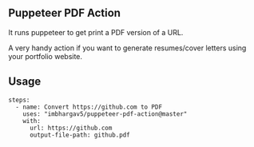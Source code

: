 ## Puppeteer PDF Action

It runs puppeteer to get print a PDF version of a URL.

A very handy action if you want to generate resumes/cover letters using your portfolio website. 


## Usage

```
steps:
  - name: Convert https://github.com to PDF
    uses: "imbhargav5/puppeteer-pdf-action@master"
    with:
      url: https://github.com
      output-file-path: github.pdf
```
